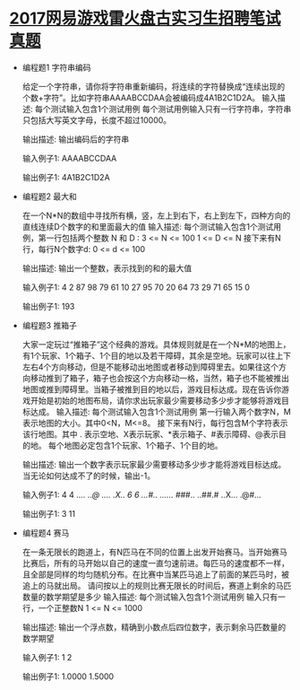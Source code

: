 [2017网易游戏雷火盘古实习生招聘笔试真题](https://www.nowcoder.com/test/4111169/summary)
====================

+ 编程题1 字符串编码

    给定一个字符串，请你将字符串重新编码，将连续的字符替换成“连续出现的个数+字符”。比如字符串AAAABCCDAA会被编码成4A1B2C1D2A。 
    输入描述:
    每个测试输入包含1个测试用例
    每个测试用例输入只有一行字符串，字符串只包括大写英文字母，长度不超过10000。


    输出描述:
    输出编码后的字符串

    输入例子1:
    AAAABCCDAA

    输出例子1:
    4A1B2C1D2A

+ 编程题2 最大和

    在一个N*N的数组中寻找所有横，竖，左上到右下，右上到左下，四种方向的直线连续D个数字的和里面最大的值 
    输入描述:
    每个测试输入包含1个测试用例，第一行包括两个整数 N 和 D :
    3 <= N <= 100
    1 <= D <= N
    接下来有N行，每行N个数字d:
    0 <= d <= 100


    输出描述:
    输出一个整数，表示找到的和的最大值

    输入例子1:
    4 2
    87 98 79 61
    10 27 95 70
    20 64 73 29
    71 65 15 0

    输出例子1:
    193

+ 编程题3 推箱子

    大家一定玩过“推箱子”这个经典的游戏。具体规则就是在一个N*M的地图上，有1个玩家、1个箱子、1个目的地以及若干障碍，其余是空地。玩家可以往上下左右4个方向移动，但是不能移动出地图或者移动到障碍里去。如果往这个方向移动推到了箱子，箱子也会按这个方向移动一格，当然，箱子也不能被推出地图或推到障碍里。当箱子被推到目的地以后，游戏目标达成。现在告诉你游戏开始是初始的地图布局，请你求出玩家最少需要移动多少步才能够将游戏目标达成。 
    输入描述:
    每个测试输入包含1个测试用例
    第一行输入两个数字N，M表示地图的大小。其中0<N，M<=8。
    接下来有N行，每行包含M个字符表示该行地图。其中 . 表示空地、X表示玩家、*表示箱子、#表示障碍、@表示目的地。
    每个地图必定包含1个玩家、1个箱子、1个目的地。


    输出描述:
    输出一个数字表示玩家最少需要移动多少步才能将游戏目标达成。当无论如何达成不了的时候，输出-1。

    输入例子1:
    4 4
    ....
    ..*@
    ....
    .X..
    6 6
    ...#..
    ......
    #*##..
    ..##.#
    ..X...
    .@#...

    输出例子1:
    3
    11

+ 编程题4 赛马

    在一条无限长的跑道上，有N匹马在不同的位置上出发开始赛马。当开始赛马比赛后，所有的马开始以自己的速度一直匀速前进。每匹马的速度都不一样，且全部是同样的均匀随机分布。在比赛中当某匹马追上了前面的某匹马时，被追上的马就出局。 请问按以上的规则比赛无限长的时间后，赛道上剩余的马匹数量的数学期望是多少 
    输入描述:
    每个测试输入包含1个测试用例
    输入只有一行，一个正整数N
    1 <= N <= 1000


    输出描述:
    输出一个浮点数，精确到小数点后四位数字，表示剩余马匹数量的数学期望

    输入例子1:
    1
    2

    输出例子1:
    1.0000
    1.5000